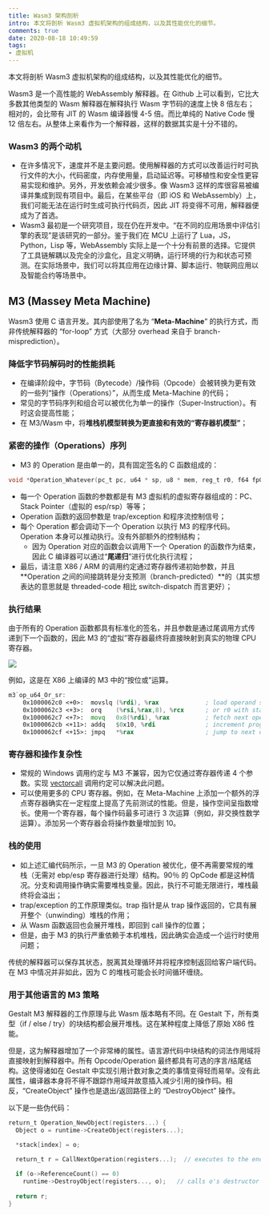 ```yaml
---
title: Wasm3 架构剖析
intro: 本文将剖析 Wasm3 虚拟机架构的组成结构，以及其性能优化的细节。
comments: true
date: 2020-08-18 10:49:59
tags:
- 虚拟机
---
```


本文将剖析 Wasm3 虚拟机架构的组成结构，以及其性能优化的细节。

Wasm3 是一个高性能的 WebAssembly 解释器。在 Github 上可以看到，它比大多数其他类型的 Wasm 解释器在解释执行 Wasm 字节码的速度上快 8 倍左右；相对的，会比带有 JIT 的 Wasm 编译器慢 4-5 倍。而比单纯的 Native Code 慢 12 倍左右。从整体上来看作为一个解释器，这样的数据其实是十分不错的。


### Wasm3 的两个动机

* 在许多情况下，速度并不是主要问题。使用解释器的方式可以改善运行时可执行文件的大小，代码密度，内存使用量，启动延迟等。可移植性和安全性更容易实现和维护。另外，开发依赖会减少很多。像 Wasm3 这样的库很容易被编译并集成到现有项目中。最后，在某些平台（即 iOS 和 WebAssembly）上，我们可能无法在运行时生成可执行代码页，因此 JIT 将变得不可用，解释器便成为了首选。
* Wasm3 最初是一个研究项目，现在仍在开发中。“在不同的应用场景中评估引擎的表现”是该研究的一部分。鉴于我们在 MCU 上运行了 Lua，JS，Python，Lisp 等，WebAssembly 实际上是一个十分有前景的选择。它提供了工具链解耦以及完全的沙盒化，且定义明确，运行环境的行为和状态可预测。在实际场景中，我们可以将其应用在边缘计算、脚本运行、物联网应用以及智能合约等场景中。


## M3 (Massey Meta Machine)

Wasm3 使用 C 语言开发。其内部使用了名为 “**Meta-Machine**” 的执行方式，而非传统解释器的 “for-loop” 方式（大部分 overhead 来自于 branch-misprediction）。

### 降低字节码解码时的性能损耗

* 在编译阶段中，字节码（Bytecode）/操作码（Opcode）会被转换为更有效的一些列“操作（Operations）”，从而生成 Meta-Machine 的代码；
* 常见的字节码序列和组合可以被优化为单一的操作（Super-Instruction）。有时这会提高性能；
* 在 M3/Wasm 中，将**堆栈机模型转换为更直接和有效的“寄存器机模型”**；


### 紧密的操作（Operations）序列

* M3 的 Operation 是由单一的，具有固定签名的 C 函数组成的：

```c
void *Operation_Whatever(pc_t pc, u64 * sp, u8 * mem, reg_t r0, f64 fp0);
```

* 每一个 Operation 函数的参数都是有 M3 虚拟机的虚拟寄存器组成的：PC、Stack Pointer（虚拟的 esp/rsp）等等；
* Operation 函数的返回参数是 trap/exception 和程序流控制信号；
* 每个 Operation 都会调动下一个 Operation 以执行 M3 的程序代码。Operation 本身可以推动执行。没有外部额外的控制结构；
  - 因为 Operation 对应的函数会以调用下一个 Operation 的函数作为结束，因此 C 编译器可以通过“**尾递归**”进行优化执行流程；
* 最后，请注意 X86 / ARM 的调用约定通过寄存器传递初始参数，并且**Operation 之间的间接跳转是分支预测（branch-predicted）**的（其实想表达的意思就是 threaded-code 相比 switch-dispatch 而言更好）；

### 执行结果

由于所有的 Operation 函数都具有标准化的签名，并且参数是通过尾调用方式传递到下一个函数的，因此 M3 的“虚拟”寄存器最终将直接映射到真实的物理 CPU 寄存器。

![](1.png)

例如，这是在 X86 上编译的 M3 中的“按位或”运算。

```asm
m3`op_u64_Or_sr:
    0x1000062c0 <+0>:  movslq (%rdi), %rax             ; load operand stack offset.
    0x1000062c3 <+3>:  orq    (%rsi,%rax,8), %rcx      ; or r0 with stack operand.
    0x1000062c7 <+7>:  movq   0x8(%rdi), %rax          ; fetch next operation.
    0x1000062cb <+11>: addq   $0x10, %rdi              ; increment program counter.
    0x1000062cf <+15>: jmpq   *%rax                    ; jump to next operation.
```

### 寄存器和操作复杂性

* 常规的 Windows 调用约定与 M3 不兼容，因为它仅通过寄存器传递 4 个参数。实现 [vectorcall](https://docs.microsoft.com/zh-cn/cpp/cpp/vectorcall) 调用约定可以解决此问题。
* 可以使用更多的 CPU 寄存器。例如，在 Meta-Machine 上添加一个额外的浮点寄存器确实在一定程度上提高了先前测试的性能。但是，操作空间呈指数增长。使用一个寄存器，每个操作码最多可进行 3 次运算（例如，非交换性数学运算）。添加另一个寄存器会将操作数量增加到 10。

### 栈的使用

* 如上述汇编代码所示，一旦 M3 的 Operation 被优化，便不再需要常规的堆栈（无需对 ebp/esp 寄存器进行处理）结构。90％ 的 OpCode 都是这种情况。分支和调用操作确实需要堆栈变量。因此，执行不可能无限进行，堆栈最终将会溢出；
* trap/exception 的工作原理类似。trap 指针是从 trap 操作返回的，它具有展开整个（unwinding）堆栈的作用；
* 从 Wasm 函数返回也会展开堆栈，即回到 call 操作的位置；
* 但是，由于 M3 的执行严重依赖于本机堆栈，因此确实会造成一个运行时使用问题；

传统的解释器可以保存其状态，脱离其处理循环并将程序控制返回给客户端代码。在 M3 中情况并非如此，因为 C 的堆栈可能会长时间循环缠绕。


### 用于其他语言的 M3 策略

Gestalt M3 解释器的工作原理与此 Wasm 版本略有不同。在 Gestalt 下，所有类型（if / else / try）的块结构都会展开堆栈。这在某种程度上降低了原始 X86 性能。

但是，这为解释器增加了一个非常棒的属性。语言源代码中块结构的词法作用域将直接映射到解释器中。所有 Opcode/Operation 最终都具有可选的序言/结尾结构。这使得诸如在 Gestalt 中实现引用计数对象之类的事情变得轻而易举。没有此属性，编译器本身将不得不跟踪作用域并故意插入减少引用的操作码。相反，“CreateObject” 操作也是退出/返回路径上的 “DestroyObject” 操作。

以下是一些伪代码：

```c
return_t Operation_NewObject(registers...) {
  Object o = runtime->CreateObject(registers...);

  *stack[index] = o;

  return_t r = CallNextOperation(registers...);  // executes to the end of the scope/block/curly-brace & returns.
  
  if (o->ReferenceCount() == 0)
    runtime->DestroyObject(registers..., o);   // calls o's destructor and frees memory.
  
  return r;
}
```
